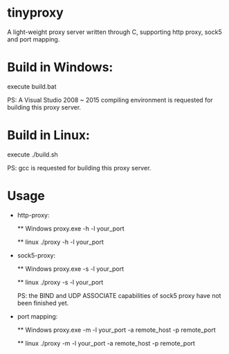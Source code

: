 # tinyproxy
A light-weight proxy server written through C, supporting http proxy, sock5 and port mapping.


# Build in Windows:
execute build.bat

PS: A Visual Studio 2008 ~ 2015 compiling environment is requested for building this proxy server.


# Build in Linux:
execute ./build.sh

PS: gcc is requested for building this proxy server.


# Usage
* http-proxy:

	** Windows
	proxy.exe -h -l your_port
	
	** linux
	./proxy -h -l your_port
	
* sock5-proxy:

	** Windows
	proxy.exe -s -l your_port
	
	** linux
	./proxy -s -l your_port
	
	PS: the BIND and UDP ASSOCIATE capabilities of sock5 proxy have not been finished yet.
	
* port mapping:

	** Windows
	proxy.exe -m -l your_port -a remote_host -p remote_port
	
	** linux
	./proxy -m -l your_port -a remote_host -p remote_port
	
	